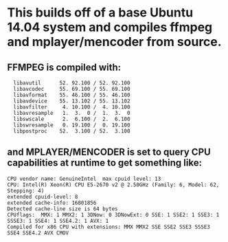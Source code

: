 # This builds off of a base Ubuntu 14.04 system and compiles ffmpeg and mplayer/mencoder from source.

## FFMPEG is compiled with:

```  configuration: --shlibdir=/usr/lib64 --prefix=/usr --mandir=/usr/share/man --libdir=/usr/lib64 --enable-static --extra-cflags='-fmessage-length=0 -grecord-gcc-switches -fstack-protector -O2 -Wall -D_FORTIFY_SOURCE=2 -funwind-tables -fasynchronous-unwind-tables -g -fPIC -I/usr/include/gsm' --enable-gpl --disable-x11grab --enable-version3 --enable-pthreads --enable-avfilter --enable-libpulse --enable-libvpx --enable-libopus --enable-libass --disable-libx265 --enable-libmp3lame --enable-libvorbis --enable-libtheora --enable-libspeex --enable-libxvid --enable-libx264 --enable-libschroedinger --enable-libgsm --enable-libopencore-amrnb --enable-libopencore-amrwb --enable-postproc --disable-libdc1394 --enable-librtmp --enable-libfreetype --enable-avresample --enable-libtwolame --enable-libvo-aacenc --enable-gnutls --enable-nonfree --enable-libfdk-aac --enable-libfaac --enable-libopenjpeg --enable-gray --enable-libwebp
  libavutil      52. 92.100 / 52. 92.100
  libavcodec     55. 69.100 / 55. 69.100
  libavformat    55. 46.100 / 55. 46.100
  libavdevice    55. 13.102 / 55. 13.102
  libavfilter     4. 10.100 /  4. 10.100
  libavresample   1.  3.  0 /  1.  3.  0
  libswscale      2.  6.100 /  2.  6.100
  libswresample   0. 19.100 /  0. 19.100
  libpostproc    52.  3.100 / 52.  3.100
```

## and MPLAYER/MENCODER is set to query CPU capabilities at runtime to get something like:

``` MPlayer SVN-r37239-4.8 (C) 2000-2014 MPlayer Team
CPU vendor name: GenuineIntel  max cpuid level: 13
CPU: Intel(R) Xeon(R) CPU E5-2670 v2 @ 2.50GHz (Family: 6, Model: 62, Stepping: 4)
extended cpuid-level: 8
extended cache-info: 16801856
Detected cache-line size is 64 bytes
CPUflags:  MMX: 1 MMX2: 1 3DNow: 0 3DNowExt: 0 SSE: 1 SSE2: 1 SSE3: 1 SSSE3: 1 SSE4: 1 SSE4.2: 1 AVX: 1
Compiled for x86 CPU with extensions: MMX MMX2 SSE SSE2 SSE3 SSSE3 SSE4 SSE4.2 AVX CMOV
```

